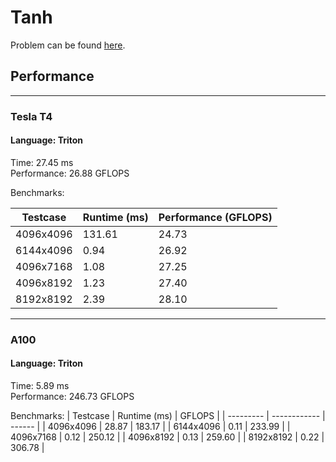 # Tanh

Problem can be found [here](https://tensara.org/problems/tanh).

## Performance

---
### Tesla T4

#### Language: Triton
Time: 27.45 ms\
Performance: 26.88 GFLOPS

Benchmarks:

| Testcase  | Runtime (ms) | Performance (GFLOPS) |
| --------- | ------------ | -------------------- |
| 4096x4096 | 131.61       | 24.73                |
| 6144x4096 | 0.94         | 26.92                |
| 4096x7168 | 1.08         | 27.25                |
| 4096x8192 | 1.23         | 27.40                |
| 8192x8192 | 2.39         | 28.10                |
---

### A100

#### Language: Triton
Time: 5.89 ms\
Performance: 246.73 GFLOPS

Benchmarks:
| Testcase  | Runtime (ms) | GFLOPS |
| --------- | ------------ | ------ |
| 4096x4096 | 28.87        | 183.17 |
| 6144x4096 | 0.11         | 233.99 |
| 4096x7168 | 0.12         | 250.12 |
| 4096x8192 | 0.13         | 259.60 |
| 8192x8192 | 0.22         | 306.78 |
